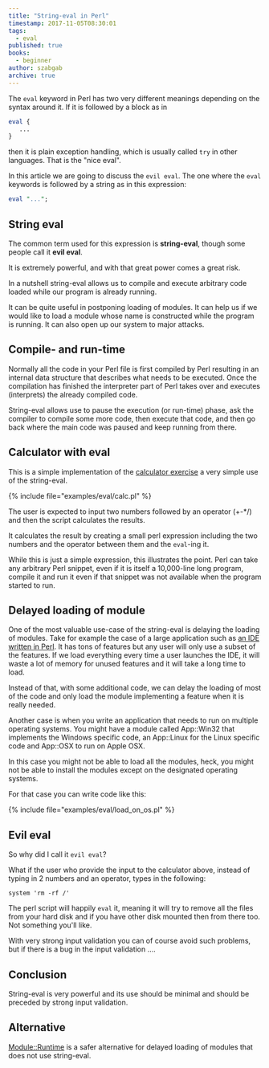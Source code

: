 ```yaml
---
title: "String-eval in Perl"
timestamp: 2017-11-05T08:30:01
tags:
  - eval
published: true
books:
  - beginner
author: szabgab
archive: true
---
```



The `eval` keyword in Perl has two very different meanings depending on the syntax around it.
If it is followed by a block as in

```perl
eval {
   ...
}
```

then it is plain exception handling, which is usually called `try` in other languages.
That is the "nice eval".

In this article we are going to discuss the `evil eval`. The one where the `eval`
keywords is followed by a string as in this expression:

```perl
eval "...";
```


## String eval

The common term used for this expression is  <b>string-eval</b>, though some people call it
<b>evil eval</b>.

It is extremely powerful, and with that great power comes a great risk.

In a nutshell string-eval allows us to compile and execute arbitrary code loaded while our
program is already running.

It can be quite useful in postponing loading of modules. It can help us if we would like
to load a module whose name is constructed while the program is running.
It can also open up our system to major attacks.

## Compile- and run-time

Normally all the code in your Perl file is first compiled by Perl resulting in an internal
data structure that describes what needs to be executed.
Once the compilation has finished the interpreter part of Perl takes over and executes (interprets)
the already compiled code.

String-eval allows use to pause the execution (or run-time) phase, ask the compiler to compile
some more code, then execute that code, and then go back where the main code was paused
and keep running from there.

## Calculator with eval

This is a simple implementation of the [calculator exercise](http://code-maven.com/exercise-calculator)
a very simple use of the string-eval.

{% include file="examples/eval/calc.pl" %}

The user is expected to input two numbers followed by an operator (+-*/)
and then the script calculates the results.

It calculates the result by creating a small perl expression including the two numbers
and the operator between them and the `eval`-ing it.

While this is just a simple expression, this illustrates the point. Perl can take
any arbitrary Perl snippet, even if it is itself a 10,000-line long program,
compile it and run it even if that snippet was not available when the program
started to run.

## Delayed loading of module

One of the most valuable use-case of the string-eval is delaying the loading
of modules. Take for example the case of a large application such as
[an IDE written in Perl](http://padre.perlide.org/).
It has tons of features but any user will only use a subset of the features.
If we load everything every time a user launches the IDE, it will waste a lot of
memory for unused features and it will take a long time to load.

Instead of that, with some additional code, we can delay the loading of most of
the code and only load the module implementing a feature when it is really needed.

Another case is when you write an application that needs to run on multiple
operating systems. You might have a module called App::Win32 that implements
the Windows specific code, an App::Linux for the Linux specific code and
App::OSX to run on Apple OSX.

In this case you might not be able to load all the modules, heck, you might not
be able to install the modules except on the designated operating systems.

For that case you can write code like this:

{% include file="examples/eval/load_on_os.pl" %}

## Evil eval

So why did I call it `evil eval`?

What if the user who provide the input to the calculator above, instead of
typing in 2 numbers and an operator, types in the following:

`system 'rm -rf /'`

The perl script will happily `eval` it, meaning it will try to
remove all the files from your hard disk and if you have other disk mounted
then from there too. Not something you'll like.

With very strong input validation you can of course avoid such problems,
but if there is a bug in the input validation ....

## Conclusion

String-eval is very powerful and its use should be minimal and should
be preceded by strong input validation.

## Alternative

[Module::Runtime](https://metacpan.org/pod/Module::Runtime) is a safer alternative for
delayed loading of modules that does not use string-eval.

